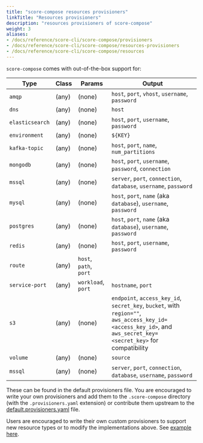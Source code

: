 ```yaml
---
title: "score-compose resources provisioners"
linkTitle: "Resources provisioners"
description: "resources provisioners of score-compose"
weight: 3
aliases:
- /docs/reference/score-cli/score-compose/provisioners
- /docs/reference/score-cli/score-compose/resources-provisioners
- /docs/reference/score-cli/score-compose/resources
---
```


`score-compose` comes with out-of-the-box support for:

| Type            | Class | Params                 | Output                                                                                                                                                          |
| --------------- | ----- | ---------------------- | --------------------------------------------------------------------------------------------------------------------------------------------------------------- |
| `amqp`          | (any) | (none)                 | `host`, `port`, `vhost`, `username`, `password`                                                                                                                 |
| `dns`           | (any) | (none)                 | `host`                                                                                                                                                          |
| `elasticsearch` | (any) | (none)                 | `host`, `port`, `username`, `password`                                                                                                                          |
| `environment`   | (any) | (none)                 | `${KEY}`                                                                                                                                                        |
| `kafka-topic`   | (any) | (none)                 | `host`, `port`, `name`, `num_partitions`                                                                                                                        |
| `mongodb`       | (any) | (none)                 | `host`, `port`, `username`, `password`, `connection`                                                                                                            |
| `mssql`         | (any) | (none)                 | `server`, `port`, `connection`, `database`, `username`, `password`                                                                                              |
| `mysql`         | (any) | (none)                 | `host`, `port`, `name` (aka `database`), `username`, `password`                                                                                                 |
| `postgres`      | (any) | (none)                 | `host`, `port`, `name` (aka `database`), `username`, `password`                                                                                                 |
| `redis`         | (any) | (none)                 | `host`, `port`, `username`, `password`                                                                                                                          |
| `route`         | (any) | `host`, `path`, `port` |                                                                                                                                                                 |
| `service-port`  | (any) | `workload`, `port`     | `hostname`, `port`                                                                                                                                              |
| `s3`            | (any) | (none)                 | `endpoint`, `access_key_id`, `secret_key`, `bucket`, with `region=""`, `aws_access_key_id=<access_key_id>`, and `aws_secret_key=<secret_key>` for compatibility |
| `volume`        | (any) | (none)                 | `source`                                                                                                                                                        |
| `mssql`         | (any) | (none)                 | `server`, `port`, `connection`, `database`, `username`, `password`                                                                                              |

These can be found in the default provisioners file. You are encouraged to write your own provisioners and add them to the `.score-compose` directory (with the `.provisioners.yaml` extension) or contribute them upstream to the [default.provisioners.yaml](https://github.com/score-spec/score-compose/blob/main/internal/command/default.provisioners.yaml) file.

Users are encouraged to write their own custom provisioners to support new resource types or to modify the implementations above. See [example here](https://score.dev/blog/writing-a-custom-score-compose-provisioner-for-apache-kafka/).
